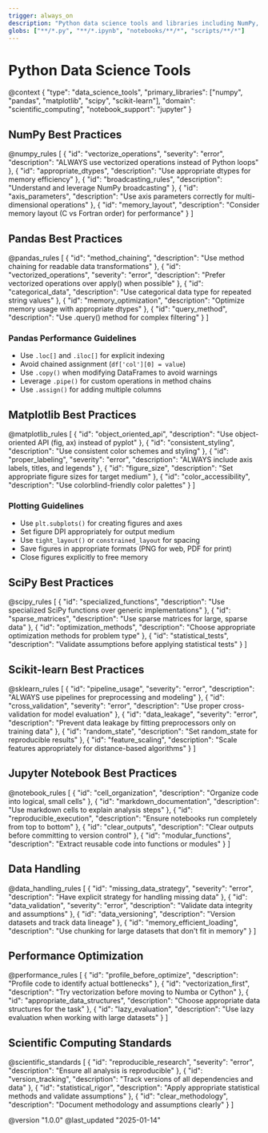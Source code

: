 ```yaml
---
trigger: always_on
description: "Python data science tools and libraries including NumPy, pandas, matplotlib, and scientific computing best practices"
globs: ["**/*.py", "**/*.ipynb", "notebooks/**/*", "scripts/**/*"]
---
```


# Python Data Science Tools

@context {
  "type": "data_science_tools",
  "primary_libraries": ["numpy", "pandas", "matplotlib", "scipy", "scikit-learn"],
  "domain": "scientific_computing",
  "notebook_support": "jupyter"
}

## NumPy Best Practices

@numpy_rules [
  {
    "id": "vectorize_operations",
    "severity": "error",
    "description": "ALWAYS use vectorized operations instead of Python loops"
  },
  {
    "id": "appropriate_dtypes",
    "description": "Use appropriate dtypes for memory efficiency"
  },
  {
    "id": "broadcasting_rules",
    "description": "Understand and leverage NumPy broadcasting"
  },
  {
    "id": "axis_parameters",
    "description": "Use axis parameters correctly for multi-dimensional operations"
  },
  {
    "id": "memory_layout",
    "description": "Consider memory layout (C vs Fortran order) for performance"
  }
]

## Pandas Best Practices

@pandas_rules [
  {
    "id": "method_chaining",
    "description": "Use method chaining for readable data transformations"
  },
  {
    "id": "vectorized_operations",
    "severity": "error",
    "description": "Prefer vectorized operations over apply() when possible"
  },
  {
    "id": "categorical_data",
    "description": "Use categorical data type for repeated string values"
  },
  {
    "id": "memory_optimization",
    "description": "Optimize memory usage with appropriate dtypes"
  },
  {
    "id": "query_method",
    "description": "Use .query() method for complex filtering"
  }
]

### Pandas Performance Guidelines

- Use `.loc[]` and `.iloc[]` for explicit indexing
- Avoid chained assignment (`df['col'][0] = value`)
- Use `.copy()` when modifying DataFrames to avoid warnings
- Leverage `.pipe()` for custom operations in method chains
- Use `.assign()` for adding multiple columns

## Matplotlib Best Practices

@matplotlib_rules [
  {
    "id": "object_oriented_api",
    "description": "Use object-oriented API (fig, ax) instead of pyplot"
  },
  {
    "id": "consistent_styling",
    "description": "Use consistent color schemes and styling"
  },
  {
    "id": "proper_labeling",
    "severity": "error",
    "description": "ALWAYS include axis labels, titles, and legends"
  },
  {
    "id": "figure_size",
    "description": "Set appropriate figure sizes for target medium"
  },
  {
    "id": "color_accessibility",
    "description": "Use colorblind-friendly color palettes"
  }
]

### Plotting Guidelines

- Use `plt.subplots()` for creating figures and axes
- Set figure DPI appropriately for output medium
- Use `tight_layout()` or `constrained_layout` for spacing
- Save figures in appropriate formats (PNG for web, PDF for print)
- Close figures explicitly to free memory

## SciPy Best Practices

@scipy_rules [
  {
    "id": "specialized_functions",
    "description": "Use specialized SciPy functions over generic implementations"
  },
  {
    "id": "sparse_matrices",
    "description": "Use sparse matrices for large, sparse data"
  },
  {
    "id": "optimization_methods",
    "description": "Choose appropriate optimization methods for problem type"
  },
  {
    "id": "statistical_tests",
    "description": "Validate assumptions before applying statistical tests"
  }
]

## Scikit-learn Best Practices

@sklearn_rules [
  {
    "id": "pipeline_usage",
    "severity": "error",
    "description": "ALWAYS use pipelines for preprocessing and modeling"
  },
  {
    "id": "cross_validation",
    "severity": "error",
    "description": "Use proper cross-validation for model evaluation"
  },
  {
    "id": "data_leakage",
    "severity": "error",
    "description": "Prevent data leakage by fitting preprocessors only on training data"
  },
  {
    "id": "random_state",
    "description": "Set random_state for reproducible results"
  },
  {
    "id": "feature_scaling",
    "description": "Scale features appropriately for distance-based algorithms"
  }
]

## Jupyter Notebook Best Practices

@notebook_rules [
  {
    "id": "cell_organization",
    "description": "Organize code into logical, small cells"
  },
  {
    "id": "markdown_documentation",
    "description": "Use markdown cells to explain analysis steps"
  },
  {
    "id": "reproducible_execution",
    "description": "Ensure notebooks run completely from top to bottom"
  },
  {
    "id": "clear_outputs",
    "description": "Clear outputs before committing to version control"
  },
  {
    "id": "modular_functions",
    "description": "Extract reusable code into functions or modules"
  }
]

## Data Handling

@data_handling_rules [
  {
    "id": "missing_data_strategy",
    "severity": "error",
    "description": "Have explicit strategy for handling missing data"
  },
  {
    "id": "data_validation",
    "severity": "error",
    "description": "Validate data integrity and assumptions"
  },
  {
    "id": "data_versioning",
    "description": "Version datasets and track data lineage"
  },
  {
    "id": "memory_efficient_loading",
    "description": "Use chunking for large datasets that don't fit in memory"
  }
]

## Performance Optimization

@performance_rules [
  {
    "id": "profile_before_optimize",
    "description": "Profile code to identify actual bottlenecks"
  },
  {
    "id": "vectorization_first",
    "description": "Try vectorization before moving to Numba or Cython"
  },
  {
    "id": "appropriate_data_structures",
    "description": "Choose appropriate data structures for the task"
  },
  {
    "id": "lazy_evaluation",
    "description": "Use lazy evaluation when working with large datasets"
  }
]

## Scientific Computing Standards

@scientific_standards [
  {
    "id": "reproducible_research",
    "severity": "error",
    "description": "Ensure all analysis is reproducible"
  },
  {
    "id": "version_tracking",
    "description": "Track versions of all dependencies and data"
  },
  {
    "id": "statistical_rigor",
    "description": "Apply appropriate statistical methods and validate assumptions"
  },
  {
    "id": "clear_methodology",
    "description": "Document methodology and assumptions clearly"
  }
]

@version "1.0.0"
@last_updated "2025-01-14"
